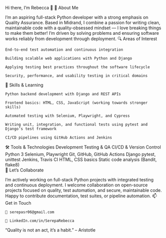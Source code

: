 Hi there, I’m Rebecca 👋
🎯 About Me

I’m an aspiring full-stack Python developer with a strong emphasis on Quality Assurance. Based in Midrand, I combine a passion for writing clean, maintainable code with a quality-obsessed mindset — I love breaking things to make them better! I’m driven by solving problems and ensuring software works reliably from development through deployment.
🔍 Areas of Interest

    End-to-end test automation and continuous integration

    Building scalable web applications with Python and Django

    Applying testing best practices throughout the software lifecycle

    Security, performance, and usability testing in critical domains

🌱 Skills & Learning

    Python backend development with Django and REST APIs

    Frontend basics: HTML, CSS, JavaScript (working towards stronger skills)

    Automated testing with Selenium, Playwright, and Cypress

    Writing unit, integration, and functional tests using pytest and Django’s test framework

    CI/CD pipelines using GitHub Actions and Jenkins

🛠️ Tools & Technologies
Development	Testing & QA	CI/CD & Version Control
Python 3	Selenium, Playwright	Git, GitHub, GitHub Actions
Django	pytest, unittest	Jenkins, Travis CI
HTML, CSS basics	Static code analysis (Bandit, flake8)	
💬 Let’s Collaborate

I’m actively working on full-stack Python projects with integrated testing and continuous deployment. I welcome collaboration on open-source projects focused on quality, test automation, and secure, maintainable code. Happy to contribute documentation, test suites, or pipeline automation.
📫 Get in Touch

    📧 serepasr06@gmail.com

    🔗 LinkedIn.com/in/SerepaRebecca

“Quality is not an act, it’s a habit.” – Aristotle
